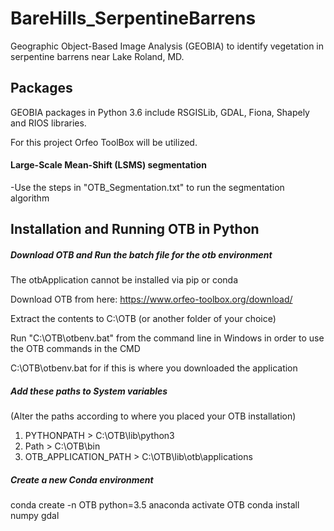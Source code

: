 # BareHills_SerpentineBarrens
Geographic Object-Based Image Analysis (GEOBIA) to identify vegetation in serpentine barrens near Lake Roland, MD.

## Packages
GEOBIA packages in Python 3.6 include RSGISLib, GDAL, Fiona, Shapely and RIOS libraries.

For this project Orfeo ToolBox will be utilized.

#### Large-Scale Mean-Shift (LSMS) segmentation



-Use the steps in "OTB_Segmentation.txt" to run the segmentation algorithm

## Installation and Running OTB in Python

##### Download OTB and Run the batch file for the otb environment
The otbApplication cannot be installed via pip or conda

Download OTB from here: https://www.orfeo-toolbox.org/download/

Extract the contents to C:\OTB (or another folder of your choice)

Run "C:\OTB\otbenv.bat" from the command line in Windows in order to use the OTB commands in the CMD

C:\OTB\otbenv.bat for if this is where you downloaded the application

##### Add these paths to System variables
(Alter the paths according to where you placed your OTB installation)
1. PYTHONPATH > C:\OTB\lib\python3
2. Path > C:\OTB\bin
3. OTB_APPLICATION_PATH > C:\OTB\lib\otb\applications

##### Create a new Conda environment
conda create -n OTB python=3.5 anaconda
activate OTB
conda install numpy gdal
